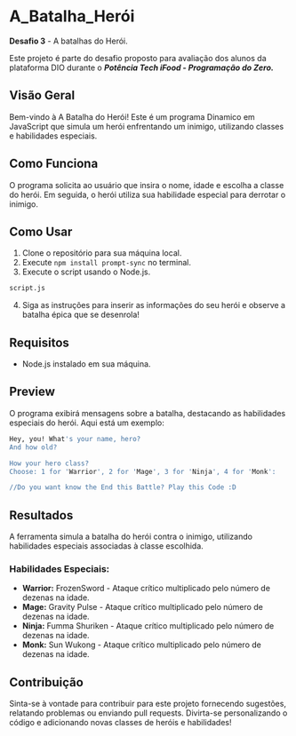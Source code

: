 # A_Batalha_Herói

**Desafio 3** - A batalhas do Herói.

Este projeto é parte do desafio proposto para avaliação dos alunos da plataforma DIO durante o ***Potência Tech iFood - Programação do Zero.***

## Visão Geral

Bem-vindo à A Batalha do Herói! Este é um programa Dinamico em JavaScript que simula um herói enfrentando um inimigo, utilizando classes e habilidades especiais.

## Como Funciona

O programa solicita ao usuário que insira o nome, idade e escolha a classe do herói. Em seguida, o herói utiliza sua habilidade especial para derrotar o inimigo.

## Como Usar

1. Clone o repositório para sua máquina local.
2. Execute `npm install prompt-sync` no terminal.
3. Execute o script usando o Node.js.

```bash
script.js
```

4. Siga as instruções para inserir as informações do seu herói e observe a batalha épica que se desenrola!

## Requisitos

- Node.js instalado em sua máquina.

## Preview

O programa exibirá mensagens sobre a batalha, destacando as habilidades especiais do herói. Aqui está um exemplo:

```bash
Hey, you! What's your name, hero?
And how old?

How your hero class?
Choose: 1 for 'Warrior', 2 for 'Mage', 3 for 'Ninja', 4 for 'Monk':

//Do you want know the End this Battle? Play this Code :D
```

## Resultados

A ferramenta simula a batalha do herói contra o inimigo, utilizando habilidades especiais associadas à classe escolhida.

### Habilidades Especiais:

- **Warrior:** FrozenSword - Ataque crítico multiplicado pelo número de dezenas na idade.
- **Mage:** Gravity Pulse - Ataque crítico multiplicado pelo número de dezenas na idade.
- **Ninja:** Fumma Shuriken - Ataque crítico multiplicado pelo número de dezenas na idade.
- **Monk:** Sun Wukong - Ataque crítico multiplicado pelo número de dezenas na idade.

## Contribuição

Sinta-se à vontade para contribuir para este projeto fornecendo sugestões, relatando problemas ou enviando pull requests. Divirta-se personalizando o código e adicionando novas classes de heróis e habilidades!
